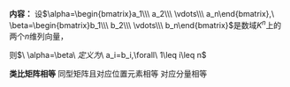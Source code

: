 **内容：**
设$\alpha=\begin{bmatrix}a_1\\\ a_2\\\ \vdots\\\ a_n\end{bmatrix},\ 
\beta=\begin{bmatrix}b_1\\\ b_2\\\ \vdots\\\ b_n\end{bmatrix}$是数域$K^n$上的两个$n$维列向量，

则$\ \alpha=\beta\ $定义为$\ a_i=b_i,\forall\ 1\leq i\leq n$

**类比矩阵相等**
同型矩阵且对应位置元素相等
对应分量相等